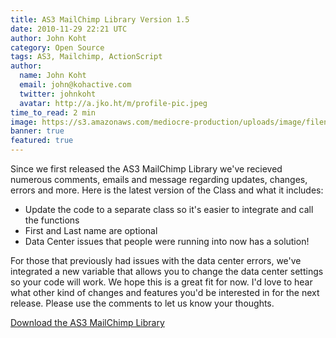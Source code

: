 ```yaml
---
title: AS3 MailChimp Library Version 1.5
date: 2010-11-29 22:21 UTC
author: John Koht
category: Open Source
tags: AS3, Mailchimp, ActionScript
author:
  name: John Koht
  email: john@kohactive.com
  twitter: johnkoht
  avatar: http://a.jko.ht/m/profile-pic.jpeg
time_to_read: 2 min
image: https://s3.amazonaws.com/mediocre-production/uploads/image/filename/21/freddie-mc.jpg
banner: true
featured: true
---
```


Since we first released the AS3 MailChimp Library we've recieved numerous comments, emails and message regarding updates, changes, errors and more. Here is the latest version of the Class and what it includes:

- Update the code to a separate class so it's easier to integrate and call the functions
- First and Last name are optional
- Data Center issues that people were running into now has a solution!

For those that previously had issues with the data center errors, we've integrated a new variable that allows you to change the data center settings so your code will work. We hope this is a great fit for now. I'd love to hear what other kind of changes and features you'd be interested in for the next release. Please use the comments to let us know your thoughts. 

[Download the AS3 MailChimp Library](https://github.com/kohactive/AS3-MailChimp-Library)